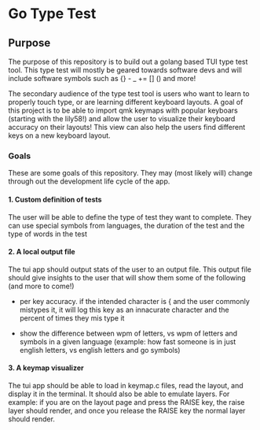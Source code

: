 # Go Type Test

## Purpose

The purpose of this repository is to build out a golang based TUI type test tool. This type test will mostly be geared towards software devs and will include software symbols such as {} - _ += [] () and more!

The secondary audience of the type test tool is users who want to learn to properly touch type, or are learning different keyboard layouts. A goal of this project is to be able to import qmk keymaps with popular keyboars (starting with the lily58!) and allow the user to visualize their keyboard accuracy on their layouts! This view can also help the users find different keys on a new keyboard layout.

### Goals

These are some goals of this repository. They may (most likely will) change through out the development life cycle of the app.

#### 1. Custom definition of tests

The user will be able to define the type of test they want to complete. They can use special symbols from languages, the duration of the test and the type of words in the test

#### 2. A local output file

The tui app should output stats of the user to an output file. This output file should give insights to the user that will show them some of the following (and more to come!)

 - per key accuracy. if the intended character is { and the user commonly mistypes it, it will log this key as an innacurate character and the percent of times they mis type it

 - show the difference between wpm of letters, vs wpm of letters and symbols in a given language (example: how fast someone is in just english letters, vs english letters and go symbols)
 
#### 3. A keymap visualizer

The tui app should be able to load in keymap.c files, read the layout, and display it in the terminal. It should also be able to emulate layers. For example: if you are on the layout page and press the RAISE key, the raise layer should render, and once you release the RAISE key the normal layer should render.



